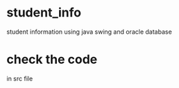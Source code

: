 # student_info
student information using java swing and oracle database


# check the code 

in src file
